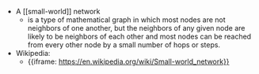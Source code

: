 - A [[small-world]] network
    - is a type of mathematical graph in which most nodes are not neighbors of one another, but the neighbors of any given node are likely to be neighbors of each other and most nodes can be reached from every other node by a small number of hops or steps.
- Wikipedia:
    - {{iframe: https://en.wikipedia.org/wiki/Small-world_network}}
